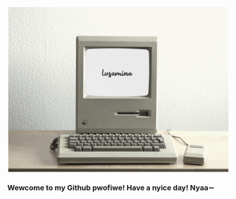 <p align="center">
  <img src="export.jpg" width="500px">
</p>

<h3>Wewcome to my Github pwofiwe! Have a nyice day! Nyaa∼</h3>
